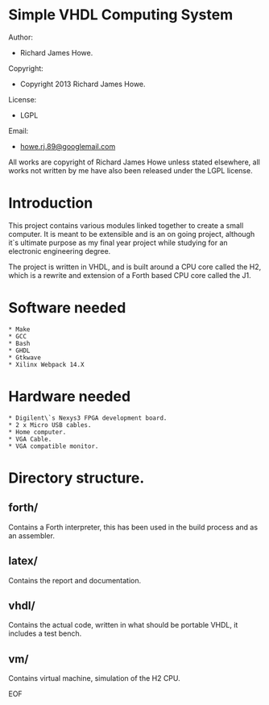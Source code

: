 Simple VHDL Computing System
============================

Author:             

* Richard James Howe.

Copyright:          

* Copyright 2013 Richard James Howe.

License:            

* LGPL

Email:              

* howe.rj.89@googlemail.com

All works are copyright of Richard James Howe unless stated elsewhere, all
works not written by me have also been released under the LGPL license.

Introduction
============

This project contains various modules linked together to create a small
computer. It is meant to be extensible and is an on going project,
although it\`s ultimate purpose as my final year project while studying
for an electronic engineering degree.

The project is written in VHDL, and is built around a CPU core called
the H2, which is a rewrite and extension of a Forth based CPU core called
the J1.

Software needed
===============

    * Make
    * GCC
    * Bash
    * GHDL
    * Gtkwave
    * Xilinx Webpack 14.X

Hardware needed
===============

    * Digilent\`s Nexys3 FPGA development board.
    * 2 x Micro USB cables.
    * Home computer.
    * VGA Cable.
    * VGA compatible monitor.

Directory structure.
====================

forth/  
------

Contains a Forth interpreter, this has been used in the build process
and as an assembler.


latex/  
------

Contains the report and documentation.

vhdl/
-----  

Contains the actual code, written in what should be portable VHDL,
it includes a test bench.

vm/
---   

Contains virtual machine, simulation of the H2 CPU.


EOF

